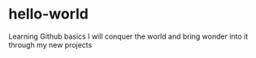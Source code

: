 # hello-world
Learning Github basics
I will conquer the world and bring wonder into it through my new projects
